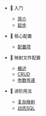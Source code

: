 * 🐶 入门 

   * [简介](jianjie)
   * [起步](qibu)

* 🦄 核心配置 

    * [配置项](mybatis-config)

* 🐹 映射文件配置

    * [概述](gaishu)
    * [CRUD](CRUD)
    * [参数传递](canshuchuandi)

* 🙈 进阶用法

     * [复杂映射](fuzayingshe)
     * [动态SQL](dongtaiSQL)
    

